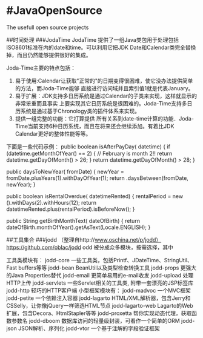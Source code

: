 #JavaOpenSource
==============

The usefull open source projects

##时间处理
###JodaTime
JodaTime 提供了一组Java类包用于处理包括ISO8601标准在内的date和time。可以利用它把JDK Date和Calendar类完全替换掉，而且仍然能够提供很好的集成。

Joda-Time主要的特点包括：

1. 易于使用:Calendar让获取"正常的"的日期变得很困难，使它没办法提供简单的方法，而Joda-Time能够 直接进行访问域并且索引值1就是代表January。
2. 易于扩展：JDK支持多日历系统是通过Calendar的子类来实现，这样就显示的非常笨重而且事实 上要实现其它日历系统是很困难的。Joda-Time支持多日历系统是通过基于Chronology类的插件体系来实现。
3. 提供一组完整的功能：它打算提供 所有关系到date-time计算的功能．Joda-Time当前支持6种日历系统，而且在将来还会继续添加。有着比JDK Calendar更好的整体性能等等。

下面是一些代码示例：
public boolean isAfterPayDay( datetime) {
  if (datetime.getMonthOfYear() == 2) {   // February is month 2!!
    return datetime.getDayOfMonth() > 26;
  }
  return datetime.getDayOfMonth() > 28;
}
 
public  daysToNewYear( fromDate) {
   newYear = fromDate.plusYears(1).withDayOfYear(1);
  return .daysBetween(fromDate, newYear);
}
 
public boolean isRentalOverdue( datetimeRented) {
   rentalPeriod = new ().withDays(2).withHours(12);
  return datetimeRented.plus(rentalPeriod).isBeforeNow();
}
 
public String getBirthMonthText( dateOfBirth) {
  return dateOfBirth.monthOfYear().getAsText(Locale.ENGLISH);
}

##工具集合
###jodd （整理自http://www.oschina.net/p/jodd）
https://github.com/oblac/jodd
odd 被分成众多模块，按需选择，其中

工具类模块有：
jodd-core        一些工具类，包括Printf、JDateTime、StringUtil、Fast buffers等等
jodd-bean        BeanUtil以及类型检查转换工具
jodd-props       更强大的Java Properties替代
jodd-email       更简单易用的e-mail收发
jodd-upload      处理HTTP上传
jodd-servlets    一些Servlet相关的工具类, 附带一套漂亮的JSP标签库
jodd-http        轻巧的HTTP客户端
小型框架模块有：
jodd-madvoc      一个MVC框架
jodd-petite      一个依赖注入容器
jodd-lagarto     HTML/XML解析器，包含Jerry和CSSelly，让你像jQuery一样筛选HTML节点
jodd-lagarto-web Lagarto的Web扩展，包含Decora、HtmlStapler等等
jodd-proxetta    帮你实现动态代理，获取函数参数名
jodd-dboom       数据库访问的轻量级封装，可看作一个简单的ORM
jodd-json        JSON解析、序列化
jodd-vtor        一个基于注解的字段验证框架

